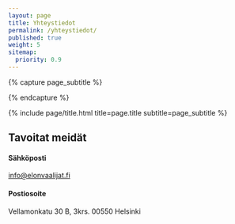 ```yaml
---
layout: page
title: Yhteystiedot
permalink: /yhteystiedot/
published: true
weight: 5
sitemap:
  priority: 0.9
---
```


<div class="page" markdown="1">

{% capture page_subtitle %}

{% endcapture %}

{% include page/title.html title=page.title subtitle=page_subtitle %}

## Tavoitat meidät

#### Sähköposti
<info@elonvaalijat.fi>

#### Postiosoite
Vellamonkatu 30 B, 3krs.
00550 Helsinki


</div>
